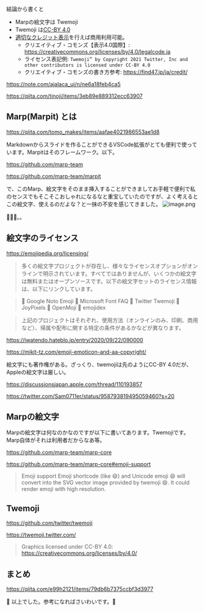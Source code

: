結論から書くと

- Marpの絵文字は Twemoji 
- Twemoji は[CC-BY 4.0]( https://creativecommons.org/licenses/by/4.0/)
- [適切なクレジット表示](https://wiki.creativecommons.org/wiki/License_Versions#Detailed_attribution_comparison_chart)を行えば商用利用可能。
    - クリエイティブ・コモンズ【表示4.0国際】: https://creativecommons.org/licenses/by/4.0/legalcode.ja
    - ライセンス表記例: `Twemoji” by Copyright 2021 Twitter, Inc and other contributors is licensed under CC-BY 4.0`
    - クリエイティブ・コモンズの書き方参考: https://find47.jp/ja/credit/


https://note.com/ajalaca_ui/n/ne6a18feb4ca5

https://qiita.com/tinoji/items/3eb89e889312ecc63907

## Marp(Marpit) とは

https://qiita.com/tomo_makes/items/aafae4021986553ae1d8

Markdownからスライドを作ることができるVSCode拡張がとても便利で使っています。Marpitはそのフレームワーク。以下。

https://github.com/marp-team

https://github.com/marp-team/marpit

で、このMarp、絵文字をそのまま挿入することができましてお手軽で便利で私のセンスでもそこそこおしゃれになるなと重宝していたのですが、よく考えるとこの絵文字、使えるのだよな？と一抹の不安を感じてきました。
![image.png](https://qiita-image-store.s3.ap-northeast-1.amazonaws.com/0/93824/e0266dcf-5cad-cb67-e1d8-c7d794f2f8f0.png)

:thinking::thinking::thinking:。。

## 絵文字のライセンス

https://emojipedia.org/licensing/

> 多くの絵文字プロジェクトが存在し、様々なライセンスオプションがオンラインで明示されています。すべてではありませんが、いくつかの絵文字は無料またはオープンソースです。以下の絵文字セットのライセンス情報は、以下にリンクしています。

> 📝 Google Noto Emoji
> 📝 Microsoft Font FAQ
> 📝 Twitter Twemoji
> 📝 JoyPixels
> 📝 OpenMoji
> 📝 emojidex

> 上記のプロジェクトはそれぞれ、使用方法（オンラインのみ、印刷、商用など）、帰属や配布に関する特定の条件があるかなどが異なります。

https://iwatendo.hateblo.jp/entry/2020/09/22/090000

https://mikit-tz.com/emoji-emoticon-and-aa-copyright/

絵文字にも著作権がある。ざっくり、twemojiは先のようにCC-BY 4.0だが、Appleの絵文字は厳しい。

https://discussionsjapan.apple.com/thread/110193857

https://twitter.com/Sam0711er/status/958793819495059460?s=20



## Marpの絵文字

Marpの絵文字は何なのかなのですが以下に書いてあります。Twemojiです。Marp自体がそれは利用者だからなあ等。

https://github.com/marp-team/marp-core

https://github.com/marp-team/marp-core#emoji-support

> Emoji support
> Emoji shortcode (like :smile:) and Unicode emoji 😄 will convert into the SVG vector image provided by twemoji 😄. It could render emoji with high resolution.

## Twemoji

https://github.com/twitter/twemoji


https://twemoji.twitter.com/


> Graphics licensed under CC-BY 4.0: https://creativecommons.org/licenses/by/4.0/

## まとめ

https://qiita.com/e99h2121/items/79db6b7375ccbf3d3977

:cake: 以上でした。参考になればさいわいです。:cake:
